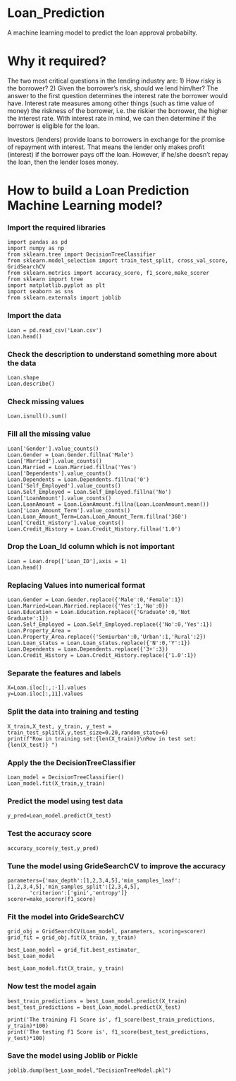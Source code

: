 # Loan_Prediction
 A machine learning model to predict the loan approval probabilty.
 
 # Why it required?
 The two most critical questions in the lending industry are: 1) How risky is the borrower? 2) Given the borrower’s risk, should we lend him/her? The answer to the first question determines the interest rate the borrower would have. Interest rate measures among other things (such as time value of money) the riskness of the borrower, i.e. the riskier the borrower, the higher the interest rate. With interest rate in mind, we can then determine if the borrower is eligible for the loan.
 
 Investors (lenders) provide loans to borrowers in exchange for the promise of repayment with interest. That means the lender only makes profit (interest) if the borrower pays off the loan. However, if he/she doesn’t repay the loan, then the lender loses money.
 
# How to build a Loan Prediction Machine Learning model?
### Import the required libraries
    import pandas as pd
    import numpy as np
    from sklearn.tree import DecisionTreeClassifier
    from sklearn.model_selection import train_test_split, cross_val_score, GridSearchCV
    from sklearn.metrics import accuracy_score, f1_score,make_scorer
    from sklearn import tree
    import matplotlib.pyplot as plt
    import seaborn as sns
    from sklearn.externals import joblib
### Import the data
    Loan = pd.read_csv('Loan.csv')
    Loan.head()
### Check the description to understand something more about the data
    Loan.shape
    Loan.describe()
### Check missing values
    Loan.isnull().sum()
### Fill all the missing value
    Loan['Gender'].value_counts()
    Loan.Gender = Loan.Gender.fillna('Male')
    Loan['Married'].value_counts()
    Loan.Married = Loan.Married.fillna('Yes')
    Loan['Dependents'].value_counts()
    Loan.Dependents = Loan.Dependents.fillna('0')
    Loan['Self_Employed'].value_counts()
    Loan.Self_Employed = Loan.Self_Employed.fillna('No')
    Loan['LoanAmount'].value_counts()
    Loan.LoanAmount = Loan.LoanAmount.fillna(Loan.LoanAmount.mean())
    Loan['Loan_Amount_Term'].value_counts()
    Loan.Loan_Amount_Term=Loan.Loan_Amount_Term.fillna('360')
    Loan['Credit_History'].value_counts()
    Loan.Credit_History = Loan.Credit_History.fillna('1.0')
### Drop the Loan_Id column which is not important
    Loan = Loan.drop(['Loan_ID'],axis = 1)
    Loan.head()
### Replacing Values into numerical format
    Loan.Gender = Loan.Gender.replace({'Male':0,'Female':1})
    Loan.Married=Loan.Married.replace({'Yes':1,'No':0})
    Loan.Education = Loan.Education.replace({'Graduate':0,'Not Graduate':1})
    Loan.Self_Employed = Loan.Self_Employed.replace({'No':0,'Yes':1})
    Loan.Property_Area = Loan.Property_Area.replace({'Semiurban':0,'Urban':1,'Rural':2})
    Loan.Loan_status = Loan.Loan_status.replace({'N':0,'Y':1})
    Loan.Dependents = Loan.Dependents.replace({'3+':3})
    Loan.Credit_History = Loan.Credit_History.replace({'1.0':1})
### Separate the features and labels
    X=Loan.iloc[:,:-1].values
    y=Loan.iloc[:,11].values
### Split the data into training and testing
    X_train,X_test, y_train, y_test = train_test_split(X,y,test_size=0.20,random_state=6)
    print(f"Row in training set:{len(X_train)}\nRow in test set:{len(X_test)} ")
### Apply the the DecisionTreeClassifier 
    Loan_model = DecisionTreeClassifier()
    Loan_model.fit(X_train,y_train)
### Predict the model using test data  
    y_pred=Loan_model.predict(X_test)
### Test the accuracy score
    accuracy_score(y_test,y_pred)
### Tune the model using GrideSearchCV to improve the accuracy
    parameters={'max_depth':[1,2,3,4,5],'min_samples_leaf':[1,2,3,4,5],'min_samples_split':[2,3,4,5],
           'criterion':['gini','entropy']}
    scorer=make_scorer(f1_score)
### Fit the model into GrideSearchCV
    grid_obj = GridSearchCV(Loan_model, parameters, scoring=scorer)
    grid_fit = grid_obj.fit(X_train, y_train)
    
    best_Loan_model = grid_fit.best_estimator_
    best_Loan_model
    
    best_Loan_model.fit(X_train, y_train)
### Now test the model again
    best_train_predictions = best_Loan_model.predict(X_train)
    best_test_predictions = best_Loan_model.predict(X_test)

    print('The training F1 Score is', f1_score(best_train_predictions, y_train)*100)
    print('The testing F1 Score is', f1_score(best_test_predictions, y_test)*100)
### Save the model using Joblib or Pickle
    joblib.dump(best_Loan_model,"DecisionTreeModel.pkl")
